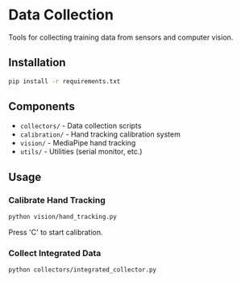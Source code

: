 # Data Collection

Tools for collecting training data from sensors and computer vision.

## Installation

```bash
pip install -r requirements.txt
```

## Components

- `collectors/` - Data collection scripts
- `calibration/` - Hand tracking calibration system
- `vision/` - MediaPipe hand tracking
- `utils/` - Utilities (serial monitor, etc.)

## Usage

### Calibrate Hand Tracking

```bash
python vision/hand_tracking.py
```

Press 'C' to start calibration.

### Collect Integrated Data

```bash
python collectors/integrated_collector.py
```
